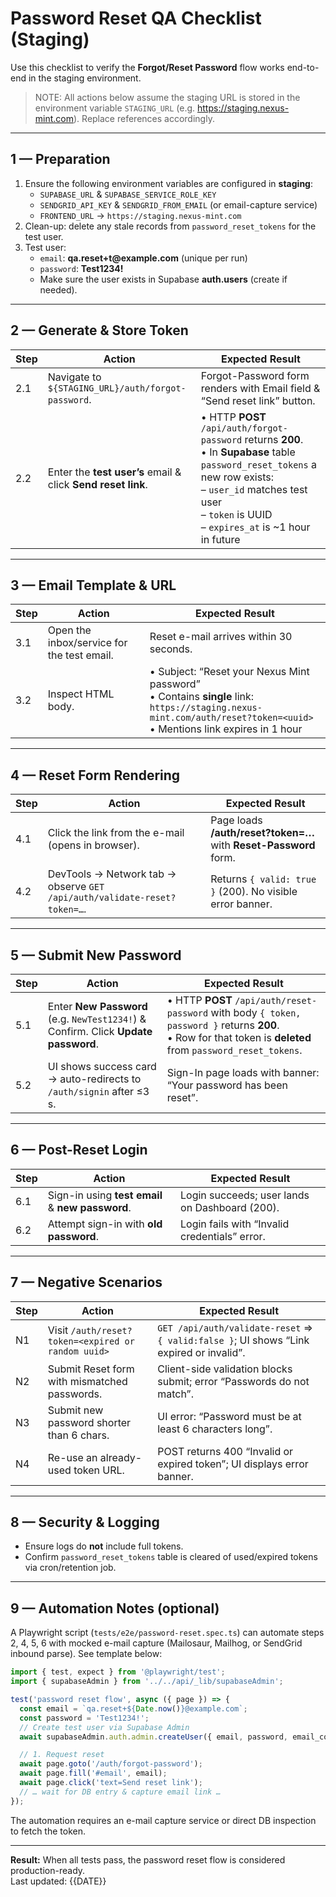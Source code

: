 # Password Reset QA Checklist (Staging)

Use this checklist to verify the **Forgot/Reset Password** flow works end-to-end in the staging environment.

> NOTE: All actions below assume the staging URL is stored in the environment variable `STAGING_URL` (e.g. https://staging.nexus-mint.com). Replace references accordingly.

---

## 1 — Preparation

1. Ensure the following environment variables are configured in **staging**:
   * `SUPABASE_URL` & `SUPABASE_SERVICE_ROLE_KEY`
   * `SENDGRID_API_KEY` & `SENDGRID_FROM_EMAIL` (or email-capture service)
   * `FRONTEND_URL` → `https://staging.nexus-mint.com`
2. Clean-up: delete any stale records from `password_reset_tokens` for the test user.
3. Test user:
   * `email`: **qa.reset+t<timestamp>@example.com** (unique per run)
   * `password`: **Test1234!**
   * Make sure the user exists in Supabase **auth.users** (create if needed).

---

## 2 — Generate & Store Token

| Step | Action | Expected Result |
|------|--------|-----------------|
| 2.1 | Navigate to `${STAGING_URL}/auth/forgot-password`. | Forgot-Password form renders with Email field & “Send reset link” button. |
| 2.2 | Enter the **test user’s** email & click **Send reset link**. | • HTTP **POST** `/api/auth/forgot-password` returns **200**.<br>• In **Supabase** table `password_reset_tokens` a new row exists:<br>  – `user_id` matches test user<br>  – `token` is UUID<br>  – `expires_at` is ~1 hour in future |

---

## 3 — Email Template & URL

| Step | Action | Expected Result |
|------|--------|-----------------|
| 3.1 | Open the inbox/service for the test email. | Reset e-mail arrives within 30 seconds. |
| 3.2 | Inspect HTML body. | • Subject: “Reset your Nexus Mint password”<br>• Contains **single** link: `https://staging.nexus-mint.com/auth/reset?token=<uuid>`<br>• Mentions link expires in 1 hour |

---

## 4 — Reset Form Rendering

| Step | Action | Expected Result |
|------|--------|-----------------|
| 4.1 | Click the link from the e-mail (opens in browser). | Page loads **/auth/reset?token=…** with **Reset-Password** form. |
| 4.2 | DevTools → Network tab → observe `GET /api/auth/validate-reset?token=…`. | Returns `{ valid: true }` (200). No visible error banner. |

---

## 5 — Submit New Password

| Step | Action | Expected Result |
|------|--------|-----------------|
| 5.1 | Enter **New Password** (e.g. `NewTest1234!`) & Confirm. Click **Update password**. | • HTTP **POST** `/api/auth/reset-password` with body `{ token, password }` returns **200**.<br>• Row for that token is **deleted** from `password_reset_tokens`. |
| 5.2 | UI shows success card → auto-redirects to `/auth/signin` after ≤3 s. | Sign-In page loads with banner: “Your password has been reset”. |

---

## 6 — Post-Reset Login

| Step | Action | Expected Result |
|------|--------|-----------------|
| 6.1 | Sign-in using **test email** & **new password**. | Login succeeds; user lands on Dashboard (200). |
| 6.2 | Attempt sign-in with **old password**. | Login fails with “Invalid credentials” error. |

---

## 7 — Negative Scenarios

| Step | Action | Expected Result |
|------|--------|-----------------|
| N1 | Visit `/auth/reset?token=<expired or random uuid>` | `GET /api/auth/validate-reset` ⇒ `{ valid:false }`; UI shows “Link expired or invalid”. |
| N2 | Submit Reset form with mismatched passwords. | Client-side validation blocks submit; error “Passwords do not match”. |
| N3 | Submit new password shorter than 6 chars. | UI error: “Password must be at least 6 characters long”. |
| N4 | Re-use an already-used token URL. | POST returns 400 “Invalid or expired token”; UI displays error banner. |

---

## 8 — Security & Logging

* Ensure logs do **not** include full tokens.
* Confirm `password_reset_tokens` table is cleared of used/expired tokens via cron/retention job.

---

## 9 — Automation Notes (optional)

A Playwright script (`tests/e2e/password-reset.spec.ts`) can automate steps 2, 4, 5, 6 with mocked e-mail capture (Mailosaur, Mailhog, or SendGrid inbound parse). See template below:

```ts
import { test, expect } from '@playwright/test';
import { supabaseAdmin } from '../../api/_lib/supabaseAdmin';

test('password reset flow', async ({ page }) => {
  const email = `qa.reset+${Date.now()}@example.com`;
  const password = 'Test1234!';
  // Create test user via Supabase Admin
  await supabaseAdmin.auth.admin.createUser({ email, password, email_confirm: true });

  // 1. Request reset
  await page.goto('/auth/forgot-password');
  await page.fill('#email', email);
  await page.click('text=Send reset link');
  // … wait for DB entry & capture email link …
});
```
The automation requires an e-mail capture service or direct DB inspection to fetch the token.

---

**Result:** When all tests pass, the password reset flow is considered production-ready.  
Last updated: {{DATE}}
